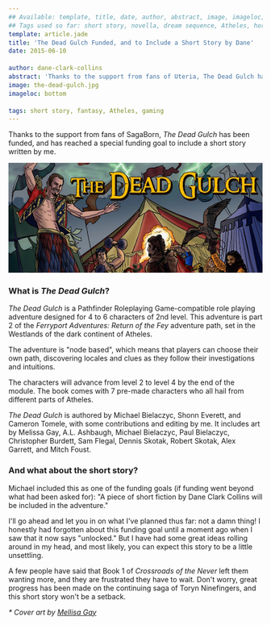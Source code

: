 ```yaml
---
## Available: template, title, date, author, abstract, image, imageloc, tags
## Tags used so far: short story, novella, dream sequence, Atheles, horror, fantasy, dark fantasy, free,gaming, writing craft, fan convention, art, travel, philosophy, music, video
template: article.jade
title: 'The Dead Gulch Funded, and to Include a Short Story by Dane'
date: 2015-06-10

author: dane-clark-collins
abstract: 'Thanks to the support from fans of Uteria, The Dead Gulch has been funded, and has reached a funding goal to include a short story written by me.'
image: the-dead-gulch.jpg
imageloc: bottom

tags: short story, fantasy, Atheles, gaming
---
```


Thanks to the support from fans of SagaBorn, _The Dead Gulch_ has been funded, and has reached a special funding goal to include a short story written by me.

<span class="more"></span>

<img src="the-dead-gulch.jpg" alt="The Dead Gulch cover art">

### What is _The Dead Gulch_?

_The Dead Gulch_ is a Pathfinder Roleplaying Game-compatible role playing adventure designed for 4 to 6 characters of 2nd level. This adventure is part 2 of the _Ferryport Adventures: Return of the Fey_ adventure path, set in the Westlands of the dark continent of Atheles.

The adventure is "node based", which means that players can choose their own path, discovering locales and clues as they follow their investigations and intuitions.

The characters will advance from level 2 to level 4 by the end of the module. The book comes with 7 pre-made characters who all hail from different parts of Atheles.

_The Dead Gulch_ is authored by Michael Bielaczyc, Shonn Everett, and Cameron Tomele, with some contributions and editing by me. It includes art by Melissa Gay, A.L. Ashbaugh, Michael Bielaczyc, Paul Bielaczyc, Christopher Burdett, Sam Flegal, Dennis Skotak, Robert Skotak, Alex Garrett, and Mitch Foust.

### And what about the short story?

Michael included this as one of the funding goals (if funding went beyond what had been asked for): "A piece of short fiction by Dane Clark Collins will be included in the adventure."

I'll go ahead and let you in on what I've planned thus far: not a damn thing! I honestly had forgotten about this funding goal until a moment ago when I saw that it now says "unlocked." But I have had some great ideas rolling around in my head, and most likely, you can expect this story to be a little unsettling.

A few people have said that Book 1 of _Crossroads of the Never_ left them wanting more, and they are frustrated they have to wait. Don't worry, great progress has been made on the continuing saga of Toryn Ninefingers, and this short story won't be a setback.

_* Cover art by [Mellisa Gay](http://www.melissagay.com/)_
